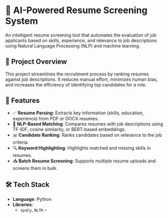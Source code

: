 # 📄 AI-Powered Resume Screening System

An intelligent resume screening tool that automates the evaluation of job applicants based on skills, experience, and relevance to job descriptions using Natural Language Processing (NLP) and machine learning.

## 🚀 Project Overview

This project streamlines the recruitment process by ranking resumes against job descriptions. It reduces manual effort, minimizes human bias, and increases the efficiency of identifying top candidates for a role.

## 🎯 Features

- ✅ **Resume Parsing**: Extracts key information (skills, education, experience) from PDF or DOCX resumes.
- 🤖 **NLP-Based Matching**: Compares resumes with job descriptions using TF-IDF, cosine similarity, or BERT-based embeddings.
- 📊 **Candidate Ranking**: Ranks candidates based on relevance to the job criteria.
- 🔍 **Keyword Highlighting**: Highlights matched and missing skills in resumes.
- 📥 **Batch Resume Screening**: Supports multiple resume uploads and screens them in bulk.

## 🛠️ Tech Stack

- **Language**: Python
- **Libraries**:
  - `spaCy`, `NLTK` –
